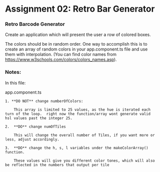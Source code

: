 # Assignment 02: Retro Bar Generator

### Retro Barcode Generator
Create an application which will present the user a row of colored boxes. 

The colors should be in random order. One way to accomplish this is to create an array of random colors in your app.component.ts file and use them with interpolation. (You can find color names from https://www.w3schools.com/colors/colors_names.asp).

### Notes:

In this file:

app.component.ts
```
1. **DO NOT** change numberOfColors:
    
    This array is limited to 25 values, as the hue is iterated each turn of the loop.  right now the function/array wont generate valid hsl values past the integer 25.
    
2.  **DO** change numOfTiles

    This will change the overall number of Tiles, if you want more or less, adjust accordingly.
    
3.  **DO** change the h, s, l variables under the makeColorArray() function.

    These values will give you different color tones, which will also be reflected in the numbers that output per tile
```

